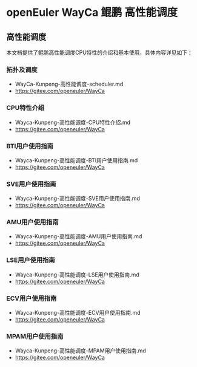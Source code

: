 # openEuler WayCa 鲲鹏 高性能调度

## 高性能调度

本文档提供了鲲鹏高性能调度CPU特性的介绍和基本使用，具体内容详见如下：

### 拓扑及调度

- WayCa-Kunpeng-高性能调度-scheduler.md
- https://gitee.com/openeuler/WayCa

### CPU特性介绍

- Wayca-Kunpeng-高性能调度-CPU特性介绍.md
- https://gitee.com/openeuler/WayCa

### BTI用户使用指南

- Wayca-Kunpeng-高性能调度-BTI用户使用指南.md
- https://gitee.com/openeuler/WayCa

### SVE用户使用指南

- Wayca-Kunpeng-高性能调度-SVE用户使用指南.md
- https://gitee.com/openeuler/WayCa

### AMU用户使用指南

- Wayca-Kunpeng-高性能调度-AMU用户使用指南.md
- https://gitee.com/openeuler/WayCa

### LSE用户使用指南

- Wayca-Kunpeng-高性能调度-LSE用户使用指南.md
- https://gitee.com/openeuler/WayCa

### ECV用户使用指南

- Wayca-Kunpeng-高性能调度-ECV用户使用指南.md
- https://gitee.com/openeuler/WayCa

### MPAM用户使用指南

- Wayca-Kunpeng-高性能调度-MPAM用户使用指南.md
- https://gitee.com/openeuler/WayCa
